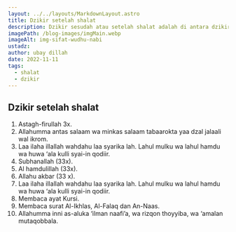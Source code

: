 ```yaml
---
layout: ../../layouts/MarkdownLayout.astro
title: Dzikir setelah shalat
description: Dzikir sesudah atau setelah shalat adalah di antara dzikir yang mesti kita amalkan. Seusai shalat tidak langsung bubar, namun hendaknya kita merutinkan beristighfar dan bacaan dzikir lainnya.
imagePath: /blog-images/imgMain.webp
imageAlt: img-sifat-wudhu-nabi
ustadz:
author: ubay dillah
date: 2022-11-11
tags:
  - shalat
  - dzikir
---
```


## Dzikir setelah shalat

1. Astagh-firullah 3x.
2. Allahumma antas salaam wa minkas salaam tabaarokta yaa dzal jalaali wal ikrom.
3. Laa ilaha illallah wahdahu laa syarika lah. Lahul mulku wa lahul hamdu wa huwa ‘ala kulli syai-in qodiir.
4. Subhanallah (33x).
5. Al hamdulillah (33x).
6. Allahu akbar (33 x).
7. Laa ilaha illallah wahdahu laa syarika lah. Lahul mulku wa lahul hamdu wa huwa ‘ala kulli syai-in qodiir.
8. Membaca ayat Kursi.
9. Membaca surat Al-Ikhlas, Al-Falaq dan An-Naas.
10. Allahumma inni as-aluka ‘ilman naafi’a, wa rizqon thoyyiba, wa ‘amalan mutaqobbala.
